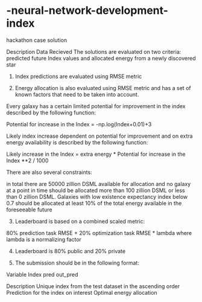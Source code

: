 # -neural-network-development-index
hackathon case solution 


Description Data Recieved
The solutions are evaluated on two criteria: predicted future Index values and allocated energy from a newly discovered star

1) Index predictions are evaluated using RMSE metric

2) Energy allocation is also evaluated using RMSE metric and has a set of known factors that need to be taken into account.

Every galaxy has a certain limited potential for improvement in the index described by the following function:

Potential for increase in the Index = -np.log(Index+0.01)+3

Likely index increase dependent on potential for improvement and on extra energy availability is described by the following function:

Likely increase in the Index = extra energy * Potential for increase in the Index **2 / 1000

There are also several constraints:

in total there are 50000 zillion DSML available for allocation and no galaxy at a point in time should be allocated more than 100 zillion DSML or less than 0 zillion DSML. Galaxies with low existence expectancy index below 0.7 should be allocated at least 10% of the total energy available in the foreseeable future

3) Leaderboard is based on a combined scaled metric:

80% prediction task RMSE + 20% optimization task RMSE * lambda where lambda is a normalizing factor

4) Leaderboard is 80% public and 20% private

5) The submission should be in the following format:

Variable
Index
pred
out_pred

Description
Unique index from the test dataset in the ascending order
Prediction for the index on interest
Optimal energy allocation
